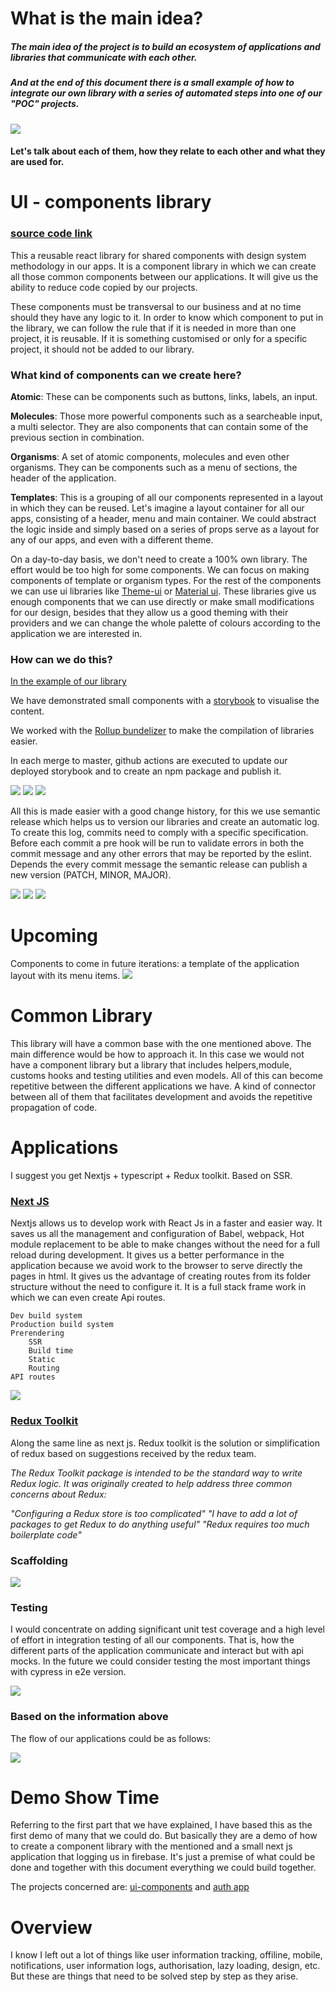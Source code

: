 # What is the main idea?

##### The main idea of the project is to build an ecosystem of applications and libraries that communicate with each other.

##### And at the end of this document there is a small example of how to integrate our own library with a series of automated steps into one of our "POC" projects.

![](https://github.com/jambsik-labs/jambsik-labs.github.io/blob/171dce733caa9e49814d3cd4f6f0110ff46972d1/img/flow_1.png?raw=true)

#### Let's talk about each of them, how they relate to each other and what they are used for.

# UI - components library

### [source code link](https://github.com/jambsik-labs/ui-components)

This a reusable react library for shared components with design system methodology in our apps.
It is a component library in which we can create all those common components between our applications. It will give us the ability to reduce code copied by our projects.

These components must be transversal to our business and at no time should they have any logic to it.
In order to know which component to put in the library, we can follow the rule that if it is needed in more than one project, it is reusable. If it is something customised or only for a specific project, it should not be added to our library.

### What kind of components can we create here?

<strong>Atomic</strong>: These can be components such as buttons, links, labels, an input.

<strong>Molecules</strong>: Those more powerful components such as a searcheable input, a multi selector. They are also components that can contain some of the previous section in combination.

<strong>Organisms</strong>: A set of atomic components, molecules and even other organisms. They can be components such as a menu of sections, the header of the application.

<strong>Templates</strong>: This is a grouping of all our components represented in a layout in which they can be reused. Let's imagine a layout container for all our apps, consisting of a header, menu and main container. We could abstract the logic inside and simply based on a series of props serve as a layout for any of our apps, and even with a different theme.

On a day-to-day basis, we don't need to create a 100% own library. The effort would be too high for some components. We can focus on making components of template or organism types. For the rest of the components we can use ui libraries like [Theme-ui](https://theme-ui.com/) or [Material ui](https://mui.com/). These libraries give us enough components that we can use directly or make small modifications for our design, besides that they allow us a good theming with their providers and we can change the whole palette of colours according to the application we are interested in.

### How can we do this?

[In the example of our library](https://github.com/jambsik-labs/ui-components)

We have demonstrated small components with a [storybook](https://github.com/jambsik-labs/https://jambsik-labs.web.app/?path=/story/atoms-button--default-case) to visualise the content.

We worked with the [Rollup bundelizer](https://rollupjs.org/guide/en/) to make the compilation of libraries easier.

In each merge to master, github actions are executed to update our deployed storybook and to create an npm package and publish it.

![](https://github.com/jambsik-labs/jambsik-labs.github.io/blob/master/img/1.png?raw=true)
![](https://github.com/jambsik-labs/jambsik-labs.github.io/blob/master/img/1b.png?raw=true)
![](https://github.com/jambsik-labs/jambsik-labs.github.io/blob/master/img/1c.png?raw=true)

All this is made easier with a good change history, for this we use semantic release which helps us to version our libraries and create an automatic log. To create this log, commits need to comply with a specific specification.
Before each commit a pre hook will be run to validate errors in both the commit message and any other errors that may be reported by the eslint. Depends the every commit message the semantic release can publish a new version (PATCH, MINOR, MAJOR).

![](https://github.com/jambsik-labs/jambsik-labs.github.io/blob/master/img/2.png?raw=true)
![](https://github.com/jambsik-labs/jambsik-labs.github.io/blob/master/img/3.png?raw=true)
![](https://github.com/jambsik-labs/jambsik-labs.github.io/blob/master/img/4.png?raw=true)

# Upcoming

Components to come in future iterations: a template of the application layout with its menu items.
![](https://github.com/jambsik-labs/jambsik-labs.github.io/blob/master/img/poc_design.png?raw=true)


# Common Library

This library will have a common base with the one mentioned above. The main difference would be how to approach it. In this case we would not have a component library but a library that includes helpers,module, customs hooks and testing utilities and even models. All of this can become repetitive between the different applications we have. A kind of connector between all of them that facilitates development and avoids the repetitive propagation of code.

# Applications

I suggest you get Nextjs + typescript + Redux toolkit. Based on SSR.

### [Next JS](https://nextjs.org/)

Nextjs allows us to develop work with React Js in a faster and easier way. It saves us all the management and configuration of Babel, webpack, Hot module replacement to be able to make changes without the need for a full reload during development. It gives us a better performance in the application because we avoid work to the browser to serve directly the pages in html.
It gives us the advantage of creating routes from its folder structure without the need to configure it. It is a full stack frame work in which we can even create Api routes.
```
Dev build system
Production build system
Prerendering
    SSR
    Build time
    Static
    Routing
API routes 
```

![](https://github.com/jambsik-labs/jambsik-labs.github.io/blob/master/img/ssr.png?raw=true)

### [Redux Toolkit](https://redux-toolkit.js.org/)
Along the same line as next js. Redux toolkit is the solution or simplification of redux based on suggestions received by the redux team.

<em>
The Redux Toolkit package is intended to be the standard way to write Redux logic. It was originally created to help address three common concerns about Redux:

"Configuring a Redux store is too complicated"
"I have to add a lot of packages to get Redux to do anything useful"
"Redux requires too much boilerplate code"
</em>

### Scaffolding
![](https://github.com/jambsik-labs/jambsik-labs.github.io/blob/master/img/scaffolding.png?raw=true)

### Testing

I would concentrate on adding significant unit test coverage and a high level of effort in integration testing of all our components. That is, how the different parts of the application communicate and interact but with api mocks. In the future we could consider testing the most important things with cypress in e2e version.

![](https://github.com/jambsik-labs/jambsik-labs.github.io/blob/master/img/tests.png?raw=true)

### Based on the information above
The flow of our applications could be as follows:

![](https://github.com/jambsik-labs/jambsik-labs.github.io/blob/master/img/flow.png?raw=true)

# Demo Show Time

Referring to the first part that we have explained, I have based this as the first demo of many that we could do. But basically they are a demo of how to create a component library with the mentioned and a small next js application that logging us in firebase. It's just a premise of what could be done and together with this document everything we could build together.

The projects concerned are: [ui-components](https://github.com/jambsik-labs/ui-components) and [auth app](https://github.com/jambsik-labs/auth)

# Overview

I know I left out a lot of things like user information tracking, offiline, mobile, notifications, user information logs, authorisation, lazy loading, design, etc. But these are things that need to be solved step by step as they arise.